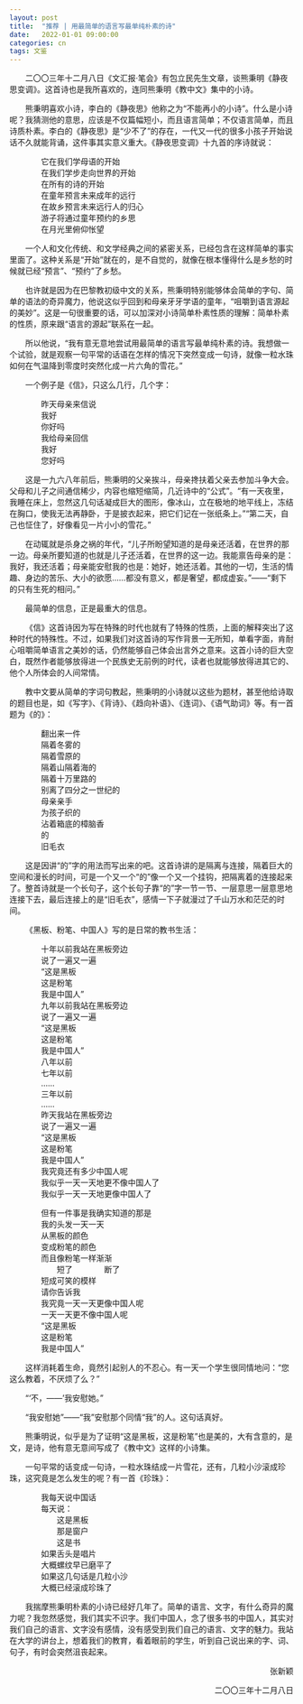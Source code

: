 ```yaml
---
layout: post
title:  "推荐 | 用最简单的语言写最单纯朴素的诗"
date:   2022-01-01 09:00:00
categories: cn
tags: 文鉴
---
```



&emsp;&emsp;二〇〇三年十二月八日《文汇报·笔会》有包立民先生文章，谈熊秉明《静夜思变调》。这首诗也是我所喜欢的，连同熊秉明《教中文》集中的小诗。

&emsp;&emsp;熊秉明喜欢小诗，李白的《静夜思》他称之为“不能再小的小诗”。什么是小诗呢？我猜测他的意思，应该是不仅篇幅短小，而且语言简单；不仅语言简单，而且诗质朴素。李白的《静夜思》是“少不了”的存在，一代又一代的很多小孩子开始说话不久就能背诵，这件事其实意义重大。《静夜思变调》十九首的序诗就说：

&emsp;&emsp;&emsp;&emsp;它在我们学母语的开始<br>
&emsp;&emsp;&emsp;&emsp;在我们学步走向世界的开始<br>
&emsp;&emsp;&emsp;&emsp;在所有的诗的开始<br>
&emsp;&emsp;&emsp;&emsp;在童年预言未来成年的远行<br>
&emsp;&emsp;&emsp;&emsp;在故乡预言未来远行人的归心<br>
&emsp;&emsp;&emsp;&emsp;游子将通过童年预约的乡思<br>
&emsp;&emsp;&emsp;&emsp;在月光里俯仰怅望

&emsp;&emsp;一个人和文化传统、和文学经典之间的紧密关系，已经包含在这样简单的事实里面了。这种关系是“开始”就在的，是不自觉的，就像在根本懂得什么是乡愁的时候就已经“预言”、“预约”了乡愁。

&emsp;&emsp;也许就是因为在巴黎教初级中文的关系，熊秉明特别能够体会简单的字句、简单的语法的奇异魔力，他说这似乎回到和母亲牙牙学语的童年，“咀嚼到语言源起的美妙”。这是一句很重要的话，可以加深对小诗简单朴素性质的理解：简单朴素的性质，原来跟“语言的源起”联系在一起。

&emsp;&emsp;所以他说，“我有意无意地尝试用最简单的语言写最单纯朴素的诗。我想做一个试验，就是观察一句平常的话语在怎样的情况下突然变成一句诗，就像一粒水珠如何在气温降到零度时突然化成一片六角的雪花。”

&emsp;&emsp;一个例子是《信》，只这么几行，几个字：

&emsp;&emsp;&emsp;&emsp;昨天母亲来信说<br>
&emsp;&emsp;&emsp;&emsp;我好<br>
&emsp;&emsp;&emsp;&emsp;你好吗<br>
&emsp;&emsp;&emsp;&emsp;我给母亲回信<br>
&emsp;&emsp;&emsp;&emsp;我好<br>
&emsp;&emsp;&emsp;&emsp;您好吗<br>

&emsp;&emsp;这是一九六八年前后，熊秉明的父亲挨斗，母亲搀扶着父亲去参加斗争大会。父母和儿子之间通信稀少，内容也缩短缩简，几近诗中的“公式”。“有一天夜里，我睡在床上，忽然这几句话凝成巨大的图形，像冰山，立在极地的地平线上，冻结在胸口，使我无法再静卧，于是披衣起来，把它们记在一张纸条上。”“第二天，自己也怔住了，好像看见一片小小的雪花。”

&emsp;&emsp;在动辄就是杀身之祸的年代，“儿子所盼望知道的是母亲还活着，在世界的那一边。母亲所要知道的也就是儿子还活着，在世界的这一边。我能禀告母亲的是：我好，我还活着；母亲能安慰我的也是：她好，她还活着。其他的一切，生活的情趣、身边的苦乐、大小的欲愿……都没有意义，都是奢望，都成虚妄。”——“剩下的只有生死的相问。”

&emsp;&emsp;最简单的信息，正是最重大的信息。

&emsp;&emsp;《信》这首诗因为写在特殊的时代也就有了特殊的性质，上面的解释突出了这种时代的特殊性。不过，如果我们对这首诗的写作背景一无所知，单看字面，肯耐心咀嚼简单语言之美妙的话，仍然能够自己体会出言外之意来。这首小诗的巨大空白，既然作者能够放得进一个民族史无前例的时代，读者也就能够放得进其它的、他个人所体会的人间常情。

&emsp;&emsp;教中文要从简单的字词句教起，熊秉明的小诗就以这些为题材，甚至他给诗取的题目也是，如《写字》、《背诗》、《趋向补语》、《连词》、《语气助词》等。有一首题为《的》：

&emsp;&emsp;&emsp;&emsp;翻出来一件<br>
&emsp;&emsp;&emsp;&emsp;隔着冬雾的<br>
&emsp;&emsp;&emsp;&emsp;隔着雪原的<br>
&emsp;&emsp;&emsp;&emsp;隔着山隔着海的<br>
&emsp;&emsp;&emsp;&emsp;隔着十万里路的<br>
&emsp;&emsp;&emsp;&emsp;别离了四分之一世纪的<br>
&emsp;&emsp;&emsp;&emsp;母亲亲手<br>
&emsp;&emsp;&emsp;&emsp;为孩子织的<br>
&emsp;&emsp;&emsp;&emsp;沾着箱底的樟脑香<br>
&emsp;&emsp;&emsp;&emsp;的<br>
&emsp;&emsp;&emsp;&emsp;旧毛衣

&emsp;&emsp;这是因讲“的”字的用法而写出来的吧。这首诗讲的是隔离与连接，隔着巨大的空间和漫长的时间，可是一个又一个“的”像一个又一个挂钩，把隔离着的连接起来了。整首诗就是一个长句子，这个长句子靠“的”字一节一节、一层意思一层意思地连接下去，最后连接上的是“旧毛衣”，感情一下子就漫过了千山万水和茫茫的时间。

&emsp;&emsp;《黑板、粉笔、中国人》写的是日常的教书生活：

&emsp;&emsp;&emsp;&emsp;十年以前我站在黑板旁边<br>
&emsp;&emsp;&emsp;&emsp;说了一遍又一遍<br>
&emsp;&emsp;&emsp;&emsp;“这是黑板<br>
&emsp;&emsp;&emsp;&emsp;这是粉笔<br>
&emsp;&emsp;&emsp;&emsp;我是中国人”<br>
&emsp;&emsp;&emsp;&emsp;九年以前我站在黑板旁边<br>
&emsp;&emsp;&emsp;&emsp;说了一遍又一遍<br>
&emsp;&emsp;&emsp;&emsp;“这是黑板<br>
&emsp;&emsp;&emsp;&emsp;这是粉笔<br>
&emsp;&emsp;&emsp;&emsp;我是中国人”<br>
&emsp;&emsp;&emsp;&emsp;八年以前<br>
&emsp;&emsp;&emsp;&emsp;七年以前<br>
&emsp;&emsp;&emsp;&emsp;……<br>
&emsp;&emsp;&emsp;&emsp;三年以前<br>
&emsp;&emsp;&emsp;&emsp;……<br>
&emsp;&emsp;&emsp;&emsp;昨天我站在黑板旁边<br>
&emsp;&emsp;&emsp;&emsp;说了一遍又一遍<br>
&emsp;&emsp;&emsp;&emsp;“这是黑板<br>
&emsp;&emsp;&emsp;&emsp;这是粉笔<br>
&emsp;&emsp;&emsp;&emsp;我是中国人”<br>
&emsp;&emsp;&emsp;&emsp;我究竟还有多少中国人呢<br>
&emsp;&emsp;&emsp;&emsp;我似乎一天一天地更不像中国人了<br>
&emsp;&emsp;&emsp;&emsp;我似乎一天一天地更像中国人了

&emsp;&emsp;&emsp;&emsp;但有一件事是我确实知道的那是<br>
&emsp;&emsp;&emsp;&emsp;我的头发一天一天<br>
&emsp;&emsp;&emsp;&emsp;从黑板的颜色<br>
&emsp;&emsp;&emsp;&emsp;变成粉笔的颜色<br>
&emsp;&emsp;&emsp;&emsp;而且像粉笔一样渐渐<br>
&emsp;&emsp;&emsp;&emsp;&emsp;&emsp;短了&emsp;&emsp;&emsp;&emsp;断了<br>
&emsp;&emsp;&emsp;&emsp;短成可笑的模样<br>
&emsp;&emsp;&emsp;&emsp;请你告诉我<br>
&emsp;&emsp;&emsp;&emsp;我究竟一天一天更像中国人呢<br>
&emsp;&emsp;&emsp;&emsp;一天一天更不像中国人呢<br>
&emsp;&emsp;&emsp;&emsp;“这是黑板<br>
&emsp;&emsp;&emsp;&emsp;这是粉笔<br>
&emsp;&emsp;&emsp;&emsp;我是中国人”

&emsp;&emsp;这样消耗着生命，竟然引起别人的不忍心。有一天一个学生很同情地问：“您这么教着，不厌烦了么？”

&emsp;&emsp;“‘不，——’我安慰她。”

&emsp;&emsp;“我安慰她”——“我”安慰那个同情“我”的人。这句话真好。

&emsp;&emsp;熊秉明说，似乎是为了证明“这是黑板，这是粉笔”也是美的，大有含意的，是文，是诗，他有意无意间写成了《教中文》这样的小诗集。

&emsp;&emsp;一句平常的话变成一句诗，一粒水珠结成一片雪花，还有，几粒小沙滚成珍珠，这究竟是怎么发生的呢？有一首《珍珠》：

&emsp;&emsp;&emsp;&emsp;我每天说中国话<br>
&emsp;&emsp;&emsp;&emsp;每天说：<br>
&emsp;&emsp;&emsp;&emsp;&emsp;&emsp;这是黑板<br>
&emsp;&emsp;&emsp;&emsp;&emsp;&emsp;那是窗户<br>
&emsp;&emsp;&emsp;&emsp;&emsp;&emsp;这是书<br>
&emsp;&emsp;&emsp;&emsp;如果舌头是唱片<br>
&emsp;&emsp;&emsp;&emsp;大概螺纹早已磨平了<br>
&emsp;&emsp;&emsp;&emsp;如果这几句话是几粒小沙<br>
&emsp;&emsp;&emsp;&emsp;大概已经滚成珍珠了

&emsp;&emsp;我揣摩熊秉明朴素的小诗已经好几年了。简单的语言、文字，有什么奇异的魔力呢？我忽然感觉，我们其实不识字。我们中国人，念了很多书的中国人，其实对我们自己的语言、文字没有感情，没有感受到我们自己的语言、文字的魅力。我站在大学的讲台上，想着我们的教育，看着眼前的学生，听到自己说出来的字、词、句子，有时会突然沮丧起来。

<p align="right">张新颖</p>
<p align="right">二〇〇三年十二月八日</p>



